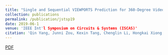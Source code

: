```yaml
---
title: "Single and Sequential VIEWPORTS Prediction for 360-Degree Video Streaming"
collection: publications
permalink: /publication/jstsp19
date: 2019-06-1
venue: 'IEEE Int'l Symposium on Circuits & Systems (ISCAS)'
citation: 'Qin Yang, Junni Zou, Kexin Tang, Chenglin Li, Hongkai Xiong, “Single and Sequential VIEWPORTS Prediction for 360-Degree Video Streaming”, IEEE Int'l Symposium on Circuits & Systems (ISCAS’2019), Sapporo, Japan, May 2019.'
---
```

[PDF](http://QinYang12.github.io/files/iscas-19.pdf)
